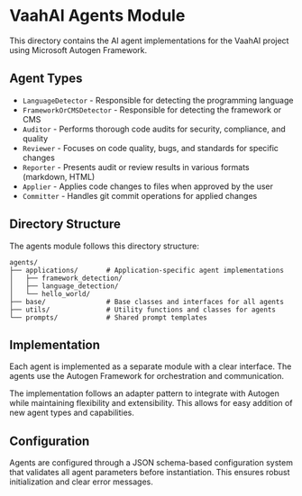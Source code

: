 # VaahAI Agents Module

This directory contains the AI agent implementations for the VaahAI project using Microsoft Autogen Framework.

## Agent Types

- `LanguageDetector` - Responsible for detecting the programming language
- `FrameworkOrCMSDetector` - Responsible for detecting the framework or CMS
- `Auditor` - Performs thorough code audits for security, compliance, and quality
- `Reviewer` - Focuses on code quality, bugs, and standards for specific changes
- `Reporter` - Presents audit or review results in various formats (markdown, HTML)
- `Applier` - Applies code changes to files when approved by the user
- `Committer` - Handles git commit operations for applied changes

## Directory Structure

The agents module follows this directory structure:

```
agents/
├── applications/       # Application-specific agent implementations
│   ├── framework_detection/
│   ├── language_detection/
│   └── hello_world/
├── base/               # Base classes and interfaces for all agents
├── utils/              # Utility functions and classes for agents
└── prompts/            # Shared prompt templates
```

## Implementation

Each agent is implemented as a separate module with a clear interface. The agents use the Autogen Framework for orchestration and communication.

The implementation follows an adapter pattern to integrate with Autogen while maintaining flexibility and extensibility. This allows for easy addition of new agent types and capabilities.

## Configuration

Agents are configured through a JSON schema-based configuration system that validates all agent parameters before instantiation. This ensures robust initialization and clear error messages.
